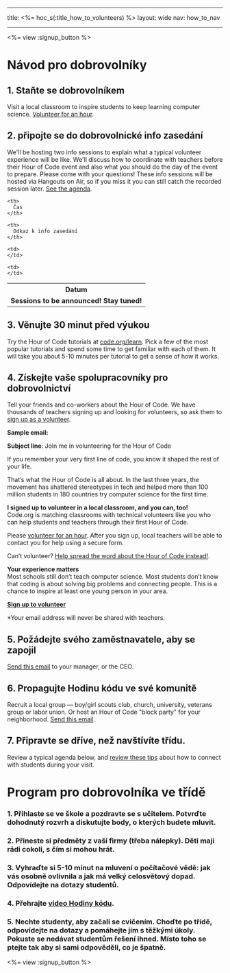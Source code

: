 * * *

title: <%= hoc_s(:title_how_to_volunteers) %> layout: wide nav: how_to_nav

* * *

<%= view :signup_button %>

# Návod pro dobrovolníky

## 1. Staňte se dobrovolníkem

Visit a local classroom to inspire students to keep learning computer science. [Volunteer for an hour](https://code.org/volunteer/engineer).

## 2. připojte se do dobrovolnické info zasedání

We'll be hosting two info sessions to explain what a typical volunteer experience will be like. We'll discuss how to coordinate with teachers before their Hour of Code event and also what you should do the day of the event to prepare. Please come with your questions! These info sessions will be hosted via Hangouts on Air, so if you miss it you can still catch the recorded session later. [See the agenda](https://docs.google.com/document/d/1y2PjgICSEnYGTD7MT1mvLS6RvA9BJDG4zWheD0ZFIUo/edit?usp=sharing).

<table>
  <tr>
    <th>
      Datum
    </th>
    
    <th>
      Čas
    </th>
    
    <th>
      Odkaz k info zasedání
    </th>
  </tr>
  
  <tr>
    <td>
      <strong>Sessions to be announced! Stay tuned!</strong>
    </td>
    
    <td>
    </td>
    
    <td>
    </td>
  </tr>
</table>

## 3. Věnujte 30 minut před výukou

Try the Hour of Code tutorials at [code.org/learn](https://code.org/learn). Pick a few of the most popular tutorials and spend some time to get familiar with each of them. It will take you about 5-10 minutes per tutorial to get a sense of how it works.

## 4. Získejte vaše spolupracovníky pro dobrovolnictví

Tell your friends and co-workers about the Hour of Code. We have thousands of teachers signing up and looking for volunteers, so ask them to [sign up as a volunteer](https://code.org/volunteer).

**Sample email:**

**Subject line**: Join me in volunteering for the Hour of Code

If you remember your very first line of code, you know it shaped the rest of your life.

That’s what the Hour of Code is all about. In the last three years, the movement has shattered stereotypes in tech and helped more than 100 million students in 180 countries try computer science for the first time.

**I signed up to volunteer in a local classroom, and you can, too!**   
Code.org is matching classrooms with technical volunteers like you who can help students and teachers through their first Hour of Code.

Please [volunteer for an hour](https://code.org/volunteer/engineer). After you sign up, local teachers will be able to contact you for help using a secure form.

Can’t volunteer? [Help spread the word about the Hour of Code instead!](https://hourofcode.com/promote).

**Your experience matters**  
Most schools still don’t teach computer science. Most students don’t know that coding is about solving big problems and connecting people. This is a chance to inspire at least one young person in your area.

**[Sign up to volunteer](https://code.org/volunteer/engineer)**

*Your email address will never be shared with teachers.

## 5. Požádejte svého zaměstnavatele, aby se zapojil

[Send this email](https://hourofcode.com/promote/resources#email) to your manager, or the CEO.

## 6. Propagujte Hodinu kódu ve své komunitě

Recruit a local group — boy/girl scouts club, church, university, veterans group or labor union. Or host an Hour of Code "block party" for your neighborhood. [Send this email](https://hourofcode.com/promote/resources#email).

## 7. Připravte se dříve, než navštívíte třídu.

Review a typical agenda below, and [review these tips](https://code.org/files/CSTT_Volunteers.pdf) about how to connect with students during your visit.

# Program pro dobrovolníka ve třídě

### 1. Přihlaste se ve škole a pozdravte se s učitelem. Potvrďte dohodnutý rozvrh a diskutujte body, o kterých budete mluvit.

### 2. Přineste si předměty z vaší firmy (třeba nálepky). Děti mají rádi cokoli, s čím si mohou hrát.

### 3. Vyhraďte si 5-10 minut na mluvení o počítačové vědě: jak vás osobně ovlivnila a jak má velký celosvětový dopad. Odpovídejte na dotazy studentů.

### 4. Přehrajte [video Hodiny kódu](https://www.youtube.com/watch?v=2DxWIxec6yo).

### 5. Nechte studenty, aby začali se cvičením. Choďte po třídě, odpovídejte na dotazy a pomáhejte jim s těžkými úkoly. Pokuste se nedávat studentům řešení ihned. Místo toho se ptejte tak aby si sami odpověděli, co je špatně.

<%= view :signup_button %>